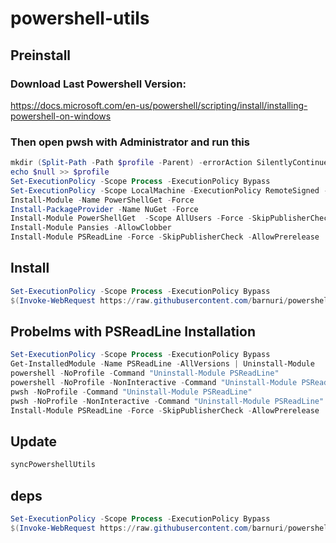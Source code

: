 # powershell-utils

## Preinstall
### Download Last Powershell Version:

https://docs.microsoft.com/en-us/powershell/scripting/install/installing-powershell-on-windows

### Then open pwsh with **Administrator** and run this
```powershell
mkdir (Split-Path -Path $profile -Parent) -errorAction SilentlyContinue 
echo $null >> $profile
Set-ExecutionPolicy -Scope Process -ExecutionPolicy Bypass
Set-ExecutionPolicy -Scope LocalMachine -ExecutionPolicy RemoteSigned -Force
Install-Module -Name PowerShellGet -Force
Install-PackageProvider -Name NuGet -Force
Install-Module PowerShellGet  -Scope AllUsers -Force -SkipPublisherCheck
Install-Module Pansies -AllowClobber
Install-Module PSReadLine -Force -SkipPublisherCheck -AllowPrerelease
```

## Install 
```powershell
Set-ExecutionPolicy -Scope Process -ExecutionPolicy Bypass
$(Invoke-WebRequest https://raw.githubusercontent.com/barnuri/powershell-utils/master/installProfileTools.ps1?noCache=$((Get-Date).ToString())).Content | iex
```

## Probelms with PSReadLine Installation
```powershell
Set-ExecutionPolicy -Scope Process -ExecutionPolicy Bypass
Get-InstalledModule -Name PSReadLine -AllVersions | Uninstall-Module
powershell -NoProfile -Command "Uninstall-Module PSReadLine"
powershell -NoProfile -NonInteractive -Command "Uninstall-Module PSReadLine"
pwsh -NoProfile -Command "Uninstall-Module PSReadLine"
pwsh -NoProfile -NonInteractive -Command "Uninstall-Module PSReadLine"
Install-Module PSReadLine -Force -SkipPublisherCheck -AllowPrerelease
```


## Update
```powershell
syncPowershellUtils
```

## deps
```powershell
Set-ExecutionPolicy -Scope Process -ExecutionPolicy Bypass
$(Invoke-WebRequest https://raw.githubusercontent.com/barnuri/powershell-utils/master/installCommonDeps.ps1 -Headers @{"Cache-Control"="no-cache"}).Content | iex
```
